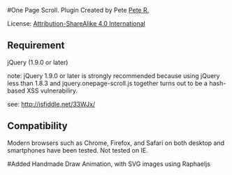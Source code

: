 #One Page Scroll.
Plugin Created by Pete 
[Pete R.](http://www.thepetedesign.com)

License: [Attribution-ShareAlike 4.0 International](http://creativecommons.org/licenses/by-sa/4.0/deed.en_US)


## Requirement

jQuery (1.9.0 or later)

note: jQuery 1.9.0 or later is strongly recommended because using jQuery less than 1.8.3 and jquery.onepage-scroll.js together turns out to be a hash-based XSS vulnerabiliry.

see: http://jsfiddle.net/33WJx/


## Compatibility
Modern browsers such as Chrome, Firefox, and Safari on both desktop and smartphones have been tested. Not tested on IE.

#Added
Handmade Draw Animation, with SVG images using Raphaeljs
